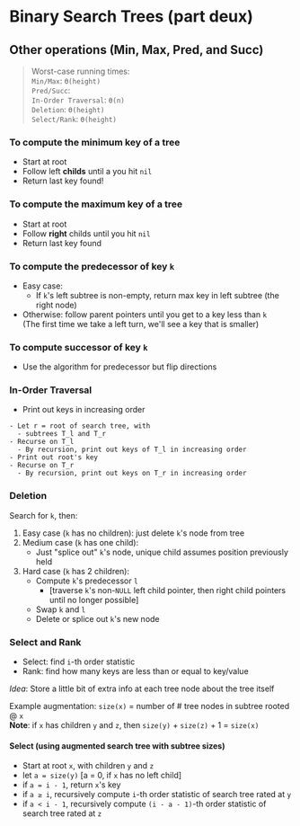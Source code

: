 # Binary Search Trees (part deux)

## Other operations (Min, Max, Pred, and Succ)
> Worst-case running times:  
> `Min/Max`: `ϴ(height)`  
> `Pred/Succ`:  
> `In-Order Traversal`: `ϴ(n)`  
> `Deletion`: `ϴ(height)`  
> `Select/Rank`: `ϴ(height)`

### To compute the minimum key of a tree
- Start at root
- Follow left **childs** until a you hit `nil`
- Return last key found!

### To compute the maximum key of a tree
- Start at root
- Follow **right** childs until you hit `nil`
- Return last key found

### To compute the predecessor of key `k`
- Easy case:
   - If `k`'s left subtree is non-empty, return max key in left subtree (the
     right node)
- Otherwise: follow parent pointers until you get to a key less than `k`  
  (The first time we take a left turn, we'll see a key that is smaller)

### To compute successor of key `k`
- Use the algorithm for predecessor but flip directions

### In-Order Traversal
- Print out keys in increasing order  
```
- Let r = root of search tree, with
  - subtrees T_l and T_r
- Recurse on T_l
  - By recursion, print out keys of T_l in increasing order
- Print out root's key
- Recurse on T_r
  - By recursion, print out keys on T_r in increasing order
```

### Deletion
Search for `k`, then:
1. Easy case (`k` has no children): just delete `k`'s node from tree
2. Medium case (`k` has one child):  
    - Just "splice out" `k`'s node, unique child assumes position previously held
3. Hard case (`k` has 2 children):
    - Compute `k`'s predecessor `l`
        - [traverse `k`'s non-`NULL` left child pointer, then right child 
          pointers until no longer possible]
    - Swap `k` and `l`
    - Delete or splice out `k`'s new node

### Select and Rank
- Select: find `i`-th order statistic  
- Rank: find how many keys are less than or equal to key/value

*Idea*: Store a little bit of extra info at each tree node about the tree itself

Example augmentation: `size(x)` = number of # tree nodes in subtree rooted @ `x`  
**Note**: if `x` has children `y` and `z`, then `size(y)` + `size(z)` + 1 =
`size(x)`

#### Select (using augmented search tree with subtree sizes)
- Start at root `x`, with children `y` and `z`
- let `a = size(y)` [a = 0, if `x` has no left child]
- if `a = i - 1`, return `x`'s key
- if `a ≥ i`, recursively compute `i`-th order statistic of search tree rated at
  `y`
- if `a < i - 1`, recursively compute `(i - a - 1)`-th order statistic of search
  tree rated at `z`
